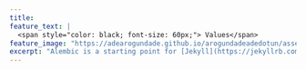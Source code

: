 ```yaml
---
title:
feature_text: |
  <span style="color: black; font-size: 60px;"> Values</span>
feature_image: "https://adearogundade.github.io/arogundadeadedotun/assets/Images/Home_Cover_1.jpg"
excerpt: "Alembic is a starting point for [Jekyll](https://jekyllrb.com/) projects. Rather than starting from scratch, this boilerplate is designed to get the ball rolling immediately. Install it, configure it, tweak it, push it."
---
```

